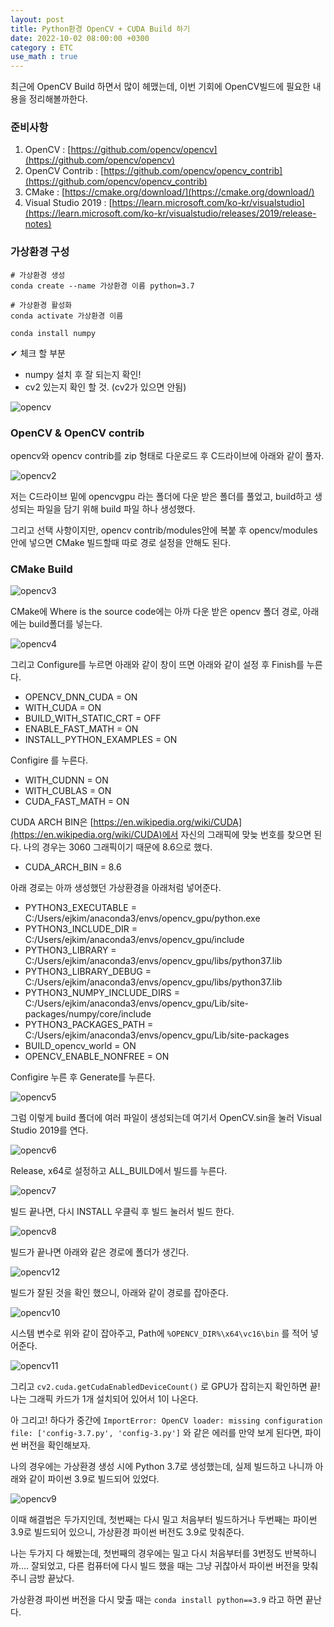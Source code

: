 ```yaml
---
layout: post
title: Python환경 OpenCV + CUDA Build 하기
date: 2022-10-02 08:00:00 +0300
category : ETC
use_math : true
---   
```

 

최근에 OpenCV Build 하면서 많이 헤맸는데, 이번 기회에 OpenCV빌드에 필요한 내용을 정리해볼까한다.  

### 준비사항 

1. OpenCV : [https://github.com/opencv/opencv](https://github.com/opencv/opencv)
2. OpenCV Contrib : [https://github.com/opencv/opencv_contrib](https://github.com/opencv/opencv_contrib)
3. CMake : [https://cmake.org/download/](https://cmake.org/download/)
4. Visual Studio 2019 : [https://learn.microsoft.com/ko-kr/visualstudio](https://learn.microsoft.com/ko-kr/visualstudio/releases/2019/release-notes) 


### 가상환경 구성 

```
# 가상환경 생성 
conda create --name 가상환경 이름 python=3.7

# 가상환경 활성화
conda activate 가상환경 이름

conda install numpy
```

✔ 체크 할 부분
- numpy 설치 후 잘 되는지 확인!
- cv2 있는지 확인 할 것. (cv2가 있으면 안됨)

![opencv](/public/img/opencv1.png)


### OpenCV & OpenCV contrib 

opencv와 opencv contrib를 zip 형태로 다운로드 후 C드라이브에 아래와 같이 풀자.

![opencv2](/public/img/opencv2.png)

저는 C드라이브 밑에 opencvgpu 라는 폴더에 다운 받은 폴더를 풀었고, build하고 생성되는 파일을 담기 위해 build 파일 하나 생성했다.  

그리고 선택 사항이지만, opencv contrib/modules안에 복붙 후 opencv/modules 안에 넣으면 CMake 빌드할때 따로 경로 설정을 안해도 된다. 

### CMake Build 

![opencv3](/public/img/opencv3.png)

CMake에 Where is the source code에는 아까 다운 받은 opencv 폴더 경로, 아래에는 build폴더를 넣는다. 

![opencv4](/public/img/opencv4.png)

그리고 Configure를 누르면 아래와 같이 창이 뜨면 아래와 같이 설정 후 Finish를 누른다. 

* OPENCV_DNN_CUDA = ON
* WITH_CUDA = ON
* BUILD_WITH_STATIC_CRT = OFF
* ENABLE_FAST_MATH = ON
* INSTALL_PYTHON_EXAMPLES = ON

Configire 를 누른다. 

* WITH_CUDNN = ON
* WITH_CUBLAS = ON 
* CUDA_FAST_MATH = ON

CUDA ARCH BIN은 [https://en.wikipedia.org/wiki/CUDA](https://en.wikipedia.org/wiki/CUDA)에서 자신의 그래픽에 맞늦
번호를 찾으면 된다. 나의 경우는 3060 그래픽이기 때문에 8.6으로 했다. 

* CUDA_ARCH_BIN = 8.6

아래 경로는 아까 생성했던 가상환경을 아래처럼 넣어준다. 

* PYTHON3_EXECUTABLE = C:/Users/ejkim/anaconda3/envs/opencv_gpu/python.exe
* PYTHON3_INCLUDE_DIR = C:/Users/ejkim/anaconda3/envs/opencv_gpu/include
* PYTHON3_LIBRARY = C:/Users/ejkim/anaconda3/envs/opencv_gpu/libs/python37.lib
* PYTHON3_LIBRARY_DEBUG = C:/Users/ejkim/anaconda3/envs/opencv_gpu/libs/python37.lib
* PYTHON3_NUMPY_INCLUDE_DIRS = C:/Users/ejkim/anaconda3/envs/opencv_gpu/Lib/site-packages/numpy/core/include
* PYTHON3_PACKAGES_PATH = C:/Users/ejkim/anaconda3/envs/opencv_gpu/Lib/site-packages  
* BUILD_opencv_world = ON 
* OPENCV_ENABLE_NONFREE = ON

Configire 누른 후 Generate를 누른다. 

![opencv5](/public/img/opencv5.png)

그럼 이렇게 build 폴더에 여러 파일이 생성되는데 여기서 OpenCV.sin을 눌러 Visual Studio 2019를 연다. 

![opencv6](/public/img/opencv6.png)

Release, x64로 설정하고 ALL_BUILD에서 빌드를 누른다. 

![opencv7](/public/img/opencv7.png)

빌드 끝나면, 다시 INSTALL 우클릭 후 빌드 눌러서 빌드 한다. 

![opencv8](/public/img/opencv8.png)


빌드가 끝나면 아래와 같은 경로에 폴더가 생긴다. 

![opencv12](/public/img/opencv12.png)

빌드가 잘된 것을 확인 했으니, 아래와 같이 경로를 잡아준다. 

![opencv10](/public/img/opencv10.png) 

시스템 변수로 위와 같이 잡아주고, Path에 `%OPENCV_DIR%\x64\vc16\bin` 를 적어 넣어준다. 

![opencv11](/public/img/opencv11.png) 

그리고 `cv2.cuda.getCudaEnabledDeviceCount()` 로 GPU가 잡히는지 확인하면 끝! 
나는 그래픽 카드가 1개 설치되어 있어서 1이 나온다.


아 그리고!
하다가 중간에 `ImportError: OpenCV loader: missing configuration file: ['config-3.7.py', 'config-3.py']` 와 같은 에러를 만약 보게 된다면, 파이썬 버전을 확인해보자.  


나의 경우에는 가상환경 생성 시에 Python 3.7로 생성했는데, 실제 빌드하고 나니까 아래와 같이 파이썬 3.9로 빌드되어 있었다. 

![opencv9](/public/img/opencv9.png)

이때 해결법은 두가지인데, 첫번째는 다시 밀고 처음부터 빌드하거나 두번째는 파이썬 3.9로 빌드되어 있으니, 가상환경 파이썬 버전도 3.9로 맞춰준다.

나는 두가지 다 해봤는데, 첫번째의 경우에는 밀고 다시 처음부터를 3번정도 반복하니까.... 잘되었고, 다른 컴퓨터에 다시 빌드 했을 때는 그냥 귀찮아서 파이썬 버전을 맞춰주니 금방 끝났다. 

가상환경 파이썬 버전을 다시 맞출 때는 `conda install python==3.9` 라고 하면 끝난다. 
